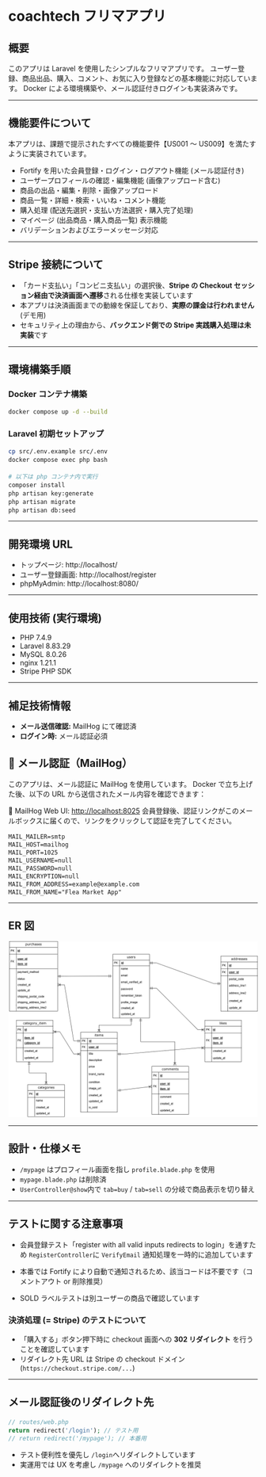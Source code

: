 # coachtech フリマアプリ

## 概要

このアプリは Laravel を使用したシンプルなフリマアプリです。
ユーザー登録、商品出品、購入、コメント、お気に入り登録などの基本機能に対応しています。
Docker による環境構築や、メール認証付きログインも実装済みです。

---

## 機能要件について

本アプリは、課題で提示されたすべての機能要件【US001 〜 US009】を満たすように実装されています。

- Fortify を用いた会員登録・ログイン・ログアウト機能 (メール認証付き)
- ユーザープロフィールの確認・編集機能 (画像アップロード含む)
- 商品の出品・編集・削除・画像アップロード
- 商品一覧・詳細・検索・いいね・コメント機能
- 購入処理 (配送先選択・支払い方法選択・購入完了処理)
- マイページ (出品商品・購入商品一覧) 表示機能
- バリデーションおよびエラーメッセージ対応

---

## Stripe 接続について

- 「カード支払い」「コンビニ支払い」の選択後、**Stripe の Checkout セッション経由で決済画面へ遷移**される仕様を実装しています
- 本アプリは決済画面までの動線を保証しており、**実際の課金は行われません** (デモ用)
- セキュリティ上の理由から、**バックエンド側での Stripe 実践購入処理は未実装**です

---

## 環境構築手順

### Docker コンテナ構築

```bash
docker compose up -d --build
```

### Laravel 初期セットアップ

```bash
cp src/.env.example src/.env
docker compose exec php bash

# 以下は php コンテナ内で実行
composer install
php artisan key:generate
php artisan migrate
php artisan db:seed
```

---

## 開発環境 URL

- トップページ: http://localhost/
- ユーザー登録画面: http://localhost/register
- phpMyAdmin: http://localhost:8080/

---

## 使用技術 (実行環境)

- PHP 7.4.9
- Laravel 8.83.29
- MySQL 8.0.26
- nginx 1.21.1
- Stripe PHP SDK

---

## 補足技術情報

- **メール送信確認:** MailHog にて確認済
- **ログイン時:** メール認証必須

## 📧 メール認証（MailHog）

このアプリは、メール認証に MailHog を使用しています。
Docker で立ち上げた後、以下の URL から送信されたメール内容を確認できます：

📨 MailHog Web UI: [http://localhost:8025](http://localhost:8025)
会員登録後、認証リンクがこのメールボックスに届くので、リンクをクリックして認証を完了してください。

```env
MAIL_MAILER=smtp
MAIL_HOST=mailhog
MAIL_PORT=1025
MAIL_USERNAME=null
MAIL_PASSWORD=null
MAIL_ENCRYPTION=null
MAIL_FROM_ADDRESS=example@example.com
MAIL_FROM_NAME="Flea Market App"
```

---


## ER 図

![ER図](flea_market.drawio.png)

---

## 設計・仕様メモ

- `/mypage` はプロフィール画面を指し `profile.blade.php` を使用
- `mypage.blade.php` は削除済
- `UserController@show`内で `tab=buy` / `tab=sell` の分岐で商品表示を切り替え

---

## テストに関する注意事項

- 会員登録テスト「register with all valid inputs redirects to login」を通すため
  `RegisterController`に `VerifyEmail` 通知処理を一時的に追加しています

- 本番では Fortify により自動で通知されるため、該当コードは不要です（コメントアウト or 削除推奨）

- SOLD ラベルテストは別ユーザーの商品で確認しています

### 決済処理 (= Stripe) のテストについて

- 「購入する」ボタン押下時に checkout 画面への **302 リダイレクト** を行うことを確認しています
- リダイレクト先 URL は Stripe の checkout ドメイン (`https://checkout.stripe.com/...`)

---

## メール認証後のリダイレクト先

```php
// routes/web.php
return redirect('/login'); // テスト用
// return redirect('/mypage'); // 本番用
````

- テスト便利性を優先し `/login`へリダイレクトしています
- 実運用では UX を考慮し `/mypage` へのリダイレクトを推奨

```

```
